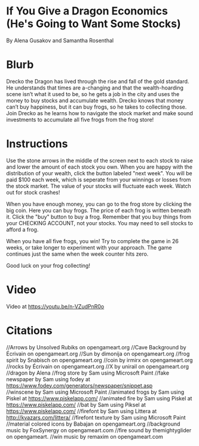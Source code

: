 # If You Give a Dragon Economics (He's Going to Want Some Stocks)

By Alena Gusakov and Samantha Rosenthal

# Blurb
Drecko the Dragon has lived through the rise and fall of the gold standard. He understands that times are a-changing and that the wealth-hoarding scene isn’t what it used to be, so he gets a job in the city and uses the money to buy stocks and accumulate wealth. Drecko knows that money can’t buy happiness, but it can buy frogs, so he takes to collecting those.  Join Drecko as he learns how to navigate the stock market and make sound investments to accumulate all five frogs from the frog store! 

# Instructions
Use the stone arrows in the middle of the screen next to each stock to raise and lower the amount of each stock you own.  When you are happy with the distribution of your wealth, click the button labeled "next week".  You will be paid $100 each week, which is seperate from your winnings or losses from the stock market.  The value of your stocks will fluctuate each week.  Watch out for stock crashes!  

When you have enough money, you can go to the frog store by clicking the big coin.  Here you can buy frogs.  The price of each frog is written beneath it.  Click the "buy" button to buy a frog.  Remember that you buy things from your CHECKING ACCOUNT, not your stocks.  You may need to sell stocks to afford a frog.  

When you have all five frogs, you win!  Try to complete the game in 26 weeks, or take longer to experiment with your approach.  The game continues just the same when the week counter hits zero.  

Good luck on your frog collecting!

# Video

Video at https://youtu.be/n-VZudPnR0o














# Citations
//Arrows by Unsolved Rubiks on opengameart.org
//Cave Background by Écrivain on opengameart.org
//Sun by dimonija on opengameart.org
//frog spirit by Snabisch on opengameart.org
//coin by irmirx on opengameart.org
//rocks by Écrivain on opengameart.org
//X by unirail on opengameart.org
//dragon by Alena
//frog store by Sam using Microsoft Paint
//fake newspaper by Sam using fodey at https://www.fodey.com/generators/newspaper/snippet.asp  
//winscene by Sam using Microsoft Paint
//animated frogs by Sam using Piskel at https://www.piskelapp.com/
//animated fire by Sam using Piskel at https://www.piskelapp.com/
//bat by Sam using Piksel at https://www.piskelapp.com/
//firefont by Sam using Littera at http://kvazars.com/littera/
//firefont texture by Sam using Microsoft Paint
//material colored icons by Babajan on opengameart.org
//background music by FoxSynergy on opengameart.com
//fire sound by themightyglider on opengameart.
//win music by remaxim on opengameart.com



